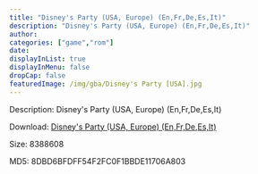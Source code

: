 ```yaml
---
title: "Disney's Party (USA, Europe) (En,Fr,De,Es,It)"
description: "Disney's Party (USA, Europe) (En,Fr,De,Es,It)"
author: 
categories: ["game","rom"]
date: 
displayInList: true
displayInMenu: false
dropCap: false
featuredImage: /img/gba/Disney's Party [USA].jpg
---
```


Description: Disney's Party (USA, Europe) (En,Fr,De,Es,It)

Download: <a style="text-decoration:underline;" href="https://mega.nz/#!6KJGQAwS!mQwMYeCr3q-oRanA35xVkFovIyQXos6eNg_JvwbMQUc" target = "_blank" rel = "nofollow" > Disney's Party (USA, Europe) (En,Fr,De,Es,It)</a>

Size: 8388608

MD5: 8DBD6BFDFF54F2FC0F1BBDE11706A803

